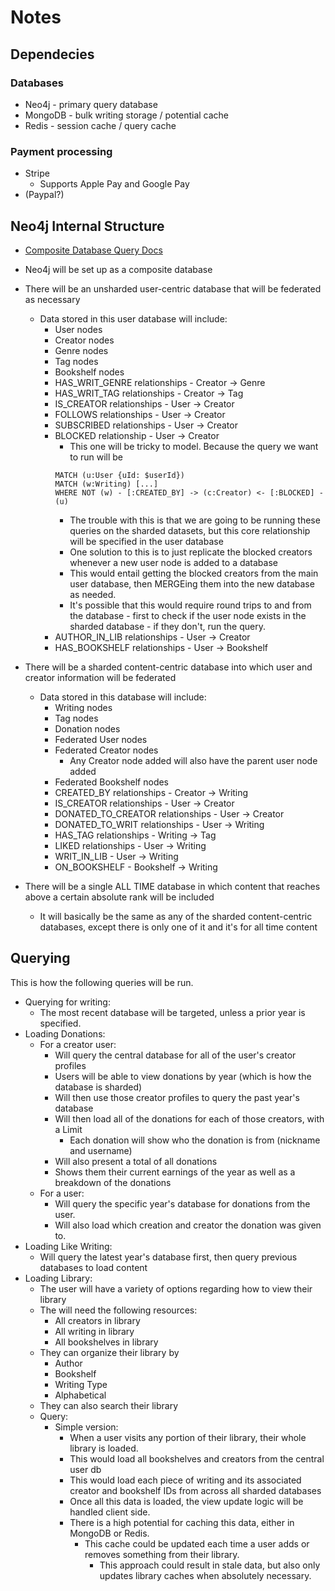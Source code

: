 # Notes

## Dependecies

### Databases

- Neo4j - primary query database
- MongoDB - bulk writing storage / potential cache
- Redis - session cache / query cache

### Payment processing

- Stripe
  - Supports Apple Pay and Google Pay
- (Paypal?)

## Neo4j Internal Structure

- <a href="https://neo4j.com/docs/operations-manual/current/tutorial/tutorial-composite-database/#tutorial-composite-database-get-results">Composite Database Query Docs</a>

- Neo4j will be set up as a composite database
- There will be an unsharded user-centric database that will be federated as necessary
  - Data stored in this user database will include:
    - User nodes
    - Creator nodes
    - Genre nodes
    - Tag nodes
    - Bookshelf nodes
    - HAS_WRIT_GENRE relationships - Creator -> Genre
    - HAS_WRIT_TAG relationships - Creator -> Tag
    - IS_CREATOR relationships - User -> Creator
    - FOLLOWS relationships - User -> Creator
    - SUBSCRIBED relationships - User -> Creator
    - BLOCKED relationship - User -> Creator
      - This one will be tricky to model. Because the query we want to run will be
      ```
      MATCH (u:User {uId: $userId})
      MATCH (w:Writing) [...]
      WHERE NOT (w) - [:CREATED_BY] -> (c:Creator) <- [:BLOCKED] - (u)
      ```
      - The trouble with this is that we are going to be running these queries on the sharded datasets, but this core relationship will be specified in the user database
      - One solution to this is to just replicate the blocked creators whenever a new user node is added to a database
      - This would entail getting the blocked creators from the main user database, then MERGEing them into the new database as needed.
      - It's possible that this would require round trips to and from the database - first to check if the user node exists in the sharded database - if they don't, run the query.
    - AUTHOR_IN_LIB relationships - User -> Creator
    - HAS_BOOKSHELF relationships - User -> Bookshelf
- There will be a sharded content-centric database into which user and creator information will be federated
  - Data stored in this database will include:
    - Writing nodes
    - Tag nodes
    - Donation nodes
    - Federated User nodes
    - Federated Creator nodes
      - Any Creator node added will also have the parent user node added
    - Federated Bookshelf nodes
    - CREATED_BY relationships - Creator -> Writing
    - IS_CREATOR relationships - User -> Creator
    - DONATED_TO_CREATOR relationships - User -> Creator
    - DONATED_TO_WRIT relationships - User -> Writing
    - HAS_TAG relationships - Writing -> Tag
    - LIKED relationships - User -> Writing
    - WRIT_IN_LIB - User -> Writing
    - ON_BOOKSHELF - Bookshelf -> Writing
- There will be a single ALL TIME database in which content that reaches above a certain absolute rank will be included
  - It will basically be the same as any of the sharded content-centric databases, except there is only one of it and it's for all time content

## Querying

This is how the following queries will be run.

- Querying for writing:
  - The most recent database will be targeted, unless a prior year is specified.
- Loading Donations:
  - For a creator user:
    - Will query the central database for all of the user's creator profiles
    - Users will be able to view donations by year (which is how the database is sharded)
    - Will then use those creator profiles to query the past year's database
    - Will then load all of the donations for each of those creators, with a Limit
      - Each donation will show who the donation is from (nickname and username)
    - Will also present a total of all donations
    - Shows them their current earnings of the year as well as a breakdown of the donations
  - For a user:
    - Will query the specific year's database for donations from the user.
    - Will also load which creation and creator the donation was given to.
- Loading Like Writing:
  - Will query the latest year's database first, then query previous databases to load content
- Loading Library:
  - The user will have a variety of options regarding how to view their library
  - The will need the following resources:
    - All creators in library
    - All writing in library
    - All bookshelves in library
  - They can organize their library by
    - Author
    - Bookshelf
    - Writing Type
    - Alphabetical
  - They can also search their library
  - Query:
    - Simple version:
      - When a user visits any portion of their library, their whole library is loaded.
      - This would load all bookshelves and creators from the central user db
      - This would load each piece of writing and its associated creator and bookshelf IDs from across all sharded databases
      - Once all this data is loaded, the view update logic will be handled client side.
      - There is a high potential for caching this data, either in MongoDB or Redis.
        - This cache could be updated each time a user adds or removes something from their library.
          - This approach could result in stale data, but also only updates library caches when absolutely necessary.
